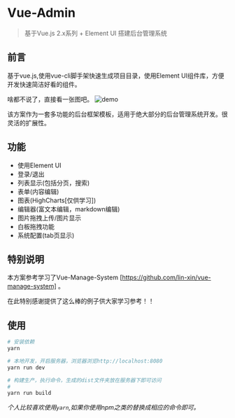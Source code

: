 # Vue-Admin

> 基于Vue.js 2.x系列 + Element UI 搭建后台管理系统

## 前言

基于vue.js,使用vue-cli脚手架快速生成项目目录，使用Element UI组件库，方便开发快速简洁好看的组件。

啥都不说了，直接看一张图吧。
![demo](https://raw.githubusercontent.com/dyike/vue-admin/master/static/img/vue-admin.png)

该方案作为一套多功能的后台框架模板，适用于绝大部分的后台管理系统开发。很灵活的扩展性。

## 功能

* 使用Element UI
* 登录/退出
* 列表显示(包括分页，搜索)
* 表单(内容编辑)
* 图表(HighCharts[仅供学习])
* 编辑器(富文本编辑，markdown编辑)
* 图片拖拽上传/图片显示
* 白板拖拽功能
* 系统配置(tab页显示)

## 特别说明

本方案参考学习了Vue-Manage-System [https://github.com/lin-xin/vue-manage-system] 。

在此特别感谢提供了这么棒的例子供大家学习参考！！

## 使用

``` bash
# 安装依赖
yarn

# 本地开发，开启服务器，浏览器浏览http://localhost:8080
yarn run dev

# 构建生产，执行命令，生成的dist文件夹放在服务器下即可访问
#
yarn run build

```

_个人比较喜欢使用`yarn`,如果你使用npm之类的替换成相应的命令即可。_




